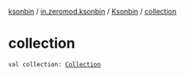 [ksonbin](../../index.md) / [in.zeromod.ksonbin](../index.md) / [Ksonbin](index.md) / [collection](./collection.md)

# collection

`val collection: `[`Collection`](../../in.zeromod.ksonbin.api/-collection/index.md)